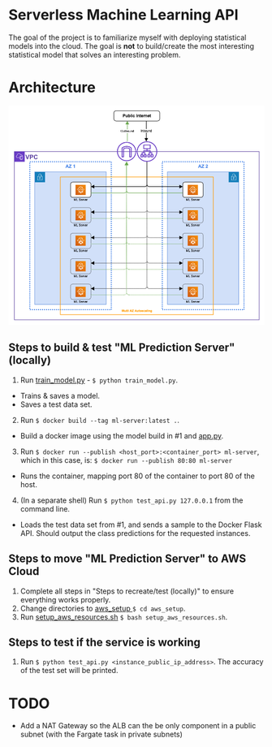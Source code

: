 # Serverless Machine Learning API

The goal of the project is to familiarize myself with deploying statistical models into the cloud. The goal is **not**
to build/create the most interesting statistical model that solves an interesting problem.

# Architecture 

![](images/serverless_ml_api.png)

## Steps to build & test "ML Prediction Server" (locally)

1. Run [train_model.py](train_model.py) - `$ python train_model.py`.
* Trains & saves a model.
* Saves a test data set.
2. Run `$ docker build --tag ml-server:latest .`.
* Build a docker image using the model build in #1 and [app.py](app.py).
3. Run `$ docker run --publish <host_port>:<container_port> ml-server`, which in this case, is:
	`$ docker run --publish 80:80 ml-server`
* Runs the container, mapping port 80 of the container to port 80 of the host.
4. (In a separate shell) Run `$ python test_api.py 127.0.0.1` from the command line.
* Loads the test data set from #1, and sends a sample to the Docker Flask API. Should output the class predictions for
  the requested instances.

## Steps to move "ML Prediction Server" to AWS Cloud

1. Complete all steps in "Steps to recreate/test (locally)" to ensure everything works properly.
2. Change directories to [aws_setup ](aws_setup/) `$ cd aws_setup`.
3. Run [setup_aws_resources.sh](setup_aws_resources.sh) `$ bash setup_aws_resources.sh`.
## Steps to test if the service is working 

1. Run `$ python test_api.py <instance_public_ip_address>`. The accuracy of the test set will be printed.

# TODO

* Add a NAT Gateway so the ALB can the be only component in a public subnet (with the Fargate task in private subnets)
